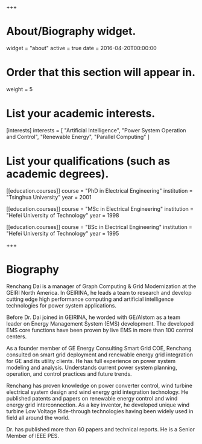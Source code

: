 +++
# About/Biography widget.
widget = "about"
active = true
date = 2016-04-20T00:00:00

# Order that this section will appear in.
weight = 5

# List your academic interests.
[interests]
  interests = [
    "Artificial Intelligence",
    "Power System Operation and Control",
    "Renewable Energy",
    "Parallel Computing"
  ]

# List your qualifications (such as academic degrees).
[[education.courses]]
  course = "PhD in Electrical Engineering"
  institution = "Tsinghua University"
  year = 2001

[[education.courses]]
  course = "MSc in Electrical Engineering"
  institution = "Hefei University of Technology"
  year = 1998

[[education.courses]]
  course = "BSc in Electrical Engineering"
  institution = "Hefei University of Technology"
  year = 1995
 
+++

# Biography

Renchang Dai is a manager of Graph Computing & Grid Modernization at the GEIRI North America. In GEIRINA, he leads a team to research and develop cutting edge high performance computing and artificial intelligence technologies for power system applications. 

Before Dr. Dai joined in GEIRINA, he worded with GE/Alstom as a team leader on Energy Management System (EMS) development. The developed EMS core functions have been proven by live EMS in more than 100 control centers.

As a founder member of GE Energy Consulting Smart Grid COE, Renchang consulted on smart grid deployment and renewable energy grid integration for GE and its utility clients. He has full experience on power system modeling and analysis. Understands current power system planning, operation, and control practices and future trends. 

Renchang has proven knowledge on power converter control, wind turbine electrical system design and wind energy grid integration technology. He published patents and papers on renewable energy control and wind energy grid interconnection. As a key inventor, he developed unique wind turbine Low Voltage Ride-through technologies having been widely used in field all around the world.

Dr. has published more than 60 papers and technical reports. He is a Senior Member of IEEE PES.
